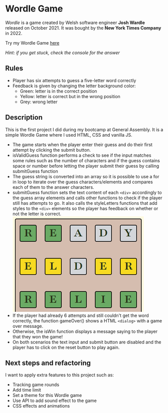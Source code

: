 # Wordle Game

_Wordle_ is a game created by Welsh software engineer **Josh Wardle** released on October 2021. It was bought by the **New York Times Company** in 2022.

Try my Wordle Game <a href="https://jpmurara.github.io/wordle/" target="_blank">here</a>

_Hint: if you get stuck, check the console for the answer_

## Rules

- Player has six attempts to guess a five-letter word correctly
- Feedback is given by changing the letter background color:
  - Green: letter is in the correct position
  - Yellow: letter is correct but in the wrong position
  - Grey: wrong letter

## Description

This is the first project I did during my bootcamp at General Assembly. It is a simple Wordle Game where I used HTML, CSS and vanilla JS.

- The game starts when the player enter their guess and do their first attempt by clicking the submit button.
- isValidGuess function performs a check to see if the input matches some rules such as the number of characters and if the guess contains space or number before letting the player submit their guess by calling submitGuess function
- The guess string is converted into an array so it is possible to use a for in loop to iterate over the guess characters/elements and compares each of them to the answer characters.
- submitGuess function sets the text content of each `<div>` accordingly to the guess array elements and calls other functions to check if the player still has attempts to go. It also calls the styleLetters functions that add styles to the `<div>` elements so the player has feedback on whether or not the letter is correct.
  ![wordle](https://github.com/JPMurara/wordle/blob/main/images/Screenshot%202023-06-10%20110841.png)
- If the player had already 6 attempts and still couldn't get the word correctly, the function gameOver() shows a HTML `<dialog>` with a game over message.
- Otherwise, the isWin function displays a message saying to the player that they won the game!
- On both scenarios the text input and submit button are disabled and the player has to click on the reset button to play again.

## Next steps and refactoring

I want to apply extra features to this project such as:

- Tracking game rounds
- Add time limit
- Set a theme for this Wordle game
- Use API to add sound effect to the game
- CSS effects and animations
